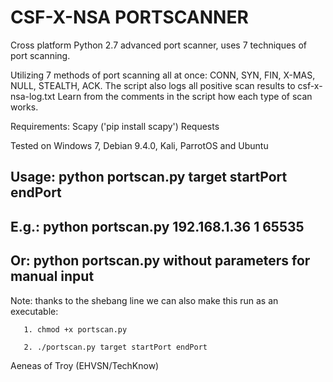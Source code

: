 # CSF-X-NSA PORTSCANNER 

Cross platform Python 2.7 advanced port scanner, uses 7 techniques of port scanning.

Utilizing 7 methods of port scanning all at once:
CONN, SYN, FIN, X-MAS, NULL, STEALTH, ACK.
The script also logs all positive scan results to csf-x-nsa-log.txt
Learn from the comments in the script how each type of scan works.


Requirements: Scapy ('pip install scapy')
              Requests
              
              
Tested on Windows 7, Debian 9.4.0, Kali, ParrotOS and Ubuntu


## Usage: python portscan.py target startPort endPort
## E.g.: python portscan.py 192.168.1.36 1 65535
##  Or: python portscan.py without parameters for manual input


Note: thanks to the shebang line we can also make this run as an executable: 

       1. chmod +x portscan.py
       
       2. ./portscan.py target startPort endPort

Aeneas of Troy (EHVSN/TechKnow)
